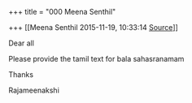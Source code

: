 +++
title = "000 Meena Senthil"

+++
[[Meena Senthil	2015-11-19, 10:33:14 [Source](https://groups.google.com/g/samskrita/c/xjfnEXQebBI)]]



Dear all

  

Please provide the tamil text for bala sahasranamam

  

Thanks

  

Rajameenakshi

